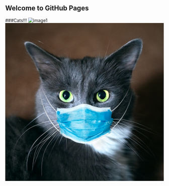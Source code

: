 ## Welcome to GitHub Pages
###Cats!!!
![image1](https://images11.esquire.ru/upload/img_cache/acf/acfbe9979332a4bab9cec3485f678f61_ce_1080x673x0x0_cropped_960x600.jpg)
![image](file-20200803-24-50u91u.jpg)

